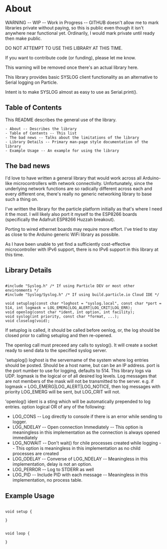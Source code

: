 About
===

WARNING -- WIP -- Work in Progress -- GITHUB doesn't allow me to mark libraries private without paying, so this
is public even though it isn't anywhere near functional yet. Ordinarily, I would mark private until ready then
make public.

DO NOT ATTEMPT TO USE THIS LIBRARY AT THIS TIME.

If you want to contribute code (or funding), please let me know.

This warning will be removed once there's an actual library here.

This library provides basic SYSLOG client functionality as an alternative to Serial logging on Particle.

Intent is to make SYSLOG almost as easy to use as Serial.print().

## Table of Contents

This README describes the general use of the library.

	- About -- Describes the library
	- Table of Contents -- This list
	- The bad news -- Talks about the limitations of the library
	- Library Details -- Primary man-page style documentation of the library
	- Example Usage -- An example for using the library

## The bad news

I'd love to have written a general library that would work across all Arduino-like microcontrollers with network connectivity.
Unfortunately, since the underlying network functions are so radically different across each and every different one, there's
really no generic networking library to base such a thing on.

I've written the library for the particle platform initially as that's where I need it the most. I will likely also port it
myself to the ESP8266 boards (specifically the Adafruit ESP8266 Huzzah breakout).

Porting to wired ethernet boards may require more effort. I've tried to stay as close to the Arduino generic WiFi library as possible.

As I have been unable to yet find a sufficiently cost-effective microcontroller with IPv6 support, there is no IPv6 support in this library
at this time.

## Library Details

```

#include "Syslog.h" /* If using Particle DEV or most other environments */
#include "Syslog/Syslog.h" /* If using build.particle.io Cloud IDE */

void setuplog(const char *loghost = "syslog.local", const char *port = 514, int logmask = LOG_EMERG|LOG_ALERT|LOG_CRIT|LOG_ERR);
void openlog(const char *ident, int option, int facility);
void syslog(int priority, const char *format, ...);
void closelog(void);

```

If setuplog is called, it should be called before oenlog, or, the log should be closed prior to calling setuplog and then re-opened.

The openlog call must preceed any calls to syslog().
It will create a socket ready to send data to the specified syslog server.

'setuplog()
loghost is the servername of the system where log entries should be posted. Should be a host name, but can be an IP address.
port is the port number to use for logging, defaults to 514. This library logs via UDP.
logmask is the logical or of all desired log levels. Log messages that are not members of the mask will not be transmitted to the server.
e.g. if logmask = LOG_EMERG|LOG_ALERT|LOG_NOTICE, then log messages with priority LOG_EMERG will be sent, but LOG_CRIT will not.

'openlog()
ident is a sting which will be automatically prepended to log entries.
option logical OR of any of the following:
+ LOG_CONS -- Log directly to console if there is an error while sending to logger.
+ LOG_NDELAY -- Open connection Immediately -- This option is meaningless in this implementation as the connection is always opened immediately
+ LOG_NOWAIT -- Don't wait() for chile processes created while logging -- This option is meaningless in this implementation as no child processes are created
+ LOG_ODELAY -- Converse of LOG_NDELAY -- Meaningless in this implementation, delay is not an option.
+ LOG_PERROR -- Log to STDERR as well
+ LOG_PID -- Include PID with each message -- Meaningless in this implementation, no process table.





## Example Usage

```

void setup {

}


void loop {

}


```
